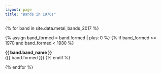```yaml
---
layout: page
title: "Bands in 1970s"
---
```


{% for band in site.data.metal_bands_2017 %}

{% assign band_formed = band.formed | plus: 0 %}
{% if band_formed >= 1970 and band_formed < 1980 %}

**{{  band.band_name  }}**<br>({{ band.formed }})
{% endif %}  

{% endfor %}